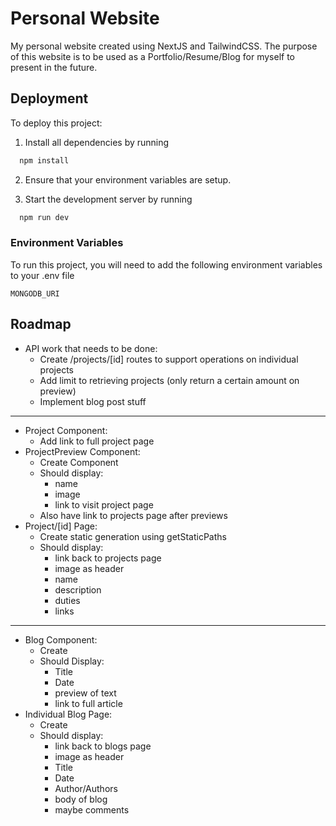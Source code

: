 
# Personal Website

My personal website created using NextJS and TailwindCSS. The purpose of this website is to be used as a Portfolio/Resume/Blog for myself to present in the future.


## Deployment

To deploy this project:

1. Install all dependencies by running

```bash
  npm install
```

2. Ensure that your environment variables are setup.

3. Start the development server by running

```bash
  npm run dev
```

  
### Environment Variables

To run this project, you will need to add the following environment variables to your .env file

`MONGODB_URI`

  
## Roadmap

- API work that needs to be done:
    - Create /projects/[id] routes to support operations on individual projects
    - Add limit to retrieving projects (only return a certain amount on preview)
    - Implement blog post stuff
---
- Project Component:
    - Add link to full project page
- ProjectPreview Component:
    - Create Component
    - Should display:
        - name
        - image
        - link to visit project page
    - Also have link to projects page after previews
- Project/[id] Page:
    - Create static generation using getStaticPaths
    - Should display:
        - link back to projects page
        - image as header
        - name
        - description
        - duties
        - links
---
- Blog Component:
    - Create
    - Should Display:
        - Title
        - Date
        - preview of text
        - link to full article
- Individual Blog Page:
    - Create
    - Should display:
        - link back to blogs page
        - image as header
        - Title
        - Date
        - Author/Authors
        - body of blog
        - maybe comments
    
